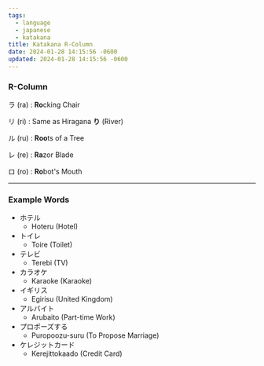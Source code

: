 ```yaml
---
tags:
  - language
  - japanese
  - katakana
title: Katakana R-Column
date: 2024-01-28 14:15:56 -0600
updated: 2024-01-28 14:15:56 -0600
---
```


### R-Column

ラ (ra) : **Ro**cking Chair

リ (ri) : Same as Hiragana **り** (River)

ル (ru) : **Roo**ts of a Tree

レ (re) : **Ra**zor Blade

ロ (ro) : **Ro**bot's Mouth

---

### Example Words

* ホテル
	* Hoteru (Hotel)
* トイレ
	* Toire (Toilet)
* テレビ
	* Terebi (TV)
* カラオケ
	* Karaoke (Karaoke)
* イギリス
	* Egirisu (United Kingdom)
* アルバイト
	* Arubaito (Part-time Work)
* プロポーズする
	* Puropoozu-suru (To Propose Marriage)
* ケレジットカード
	* Kerejittokaado (Credit Card)
